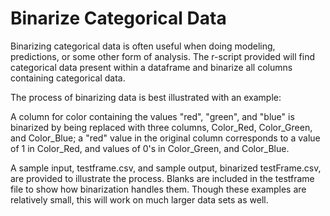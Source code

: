 # Binarize Categorical Data
Binarizing categorical data is often useful when doing modeling, predictions, or some other form of analysis. 
The r-script provided will find categorical data present within a dataframe and binarize all columns
containing categorical data. 

The process of binarizing data is best illustrated with an example: 

A column for color containing the values "red", "green", and "blue" is binarized by being replaced with three
columns, Color_Red, Color_Green, and Color_Blue; a "red" value in the original column corresponds to a value
of 1 in Color_Red, and values of 0's in Color_Green, and Color_Blue. 

A sample input, testframe.csv, and sample output, binarized testFrame.csv, are provided to illustrate the process.
Blanks are included in the testframe file to show how binarization handles them. Though these examples are relatively small, 
this will work on much larger data sets as well. 
